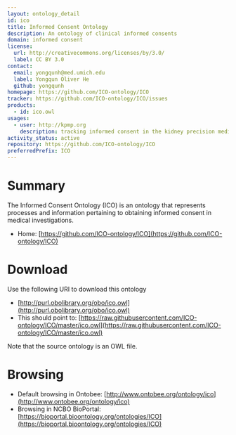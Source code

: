 ```yaml
---
layout: ontology_detail
id: ico
title: Informed Consent Ontology
description: An ontology of clinical informed consents
domain: informed consent
license:
  url: http://creativecommons.org/licenses/by/3.0/
  label: CC BY 3.0
contact:
  email: yongqunh@med.umich.edu
  label: Yongqun Oliver He
  github: yongqunh
homepage: https://github.com/ICO-ontology/ICO
tracker: https://github.com/ICO-ontology/ICO/issues
products:
  - id: ico.owl
usages:
  - user: http://kpmp.org
    description: tracking informed consent in the kidney precision medicine project that has over 20 institutes involved.
activity_status: active
repository: https://github.com/ICO-ontology/ICO
preferredPrefix: ICO
---
```


# Summary

The Informed Consent Ontology (ICO) is an ontology that represents processes and information pertaining to obtaining informed consent in medical investigations.

* Home: [https://github.com/ICO-ontology/ICO](https://github.com/ICO-ontology/ICO) 

# Download

Use the following URI to download this ontology

* [http://purl.obolibrary.org/obo/ico.owl](http://purl.obolibrary.org/obo/ico.owl)
* This should point to: [https://raw.githubusercontent.com/ICO-ontology/ICO/master/ico.owl](https://raw.githubusercontent.com/ICO-ontology/ICO/master/ico.owl)

Note that the source ontology is an OWL file.  

# Browsing

* Default browsing in Ontobee: [http://www.ontobee.org/ontology/ico](http://www.ontobee.org/ontology/ico)
* Browsing in NCBO BioPortal: [https://bioportal.bioontology.org/ontologies/ICO](https://bioportal.bioontology.org/ontologies/ICO)

